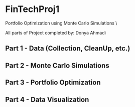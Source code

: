 # FinTechProj1
Portfolio Optimization using Monte Carlo Simulations \

All parts of Project completed by: Donya Ahmadi

## Part 1 - Data (Collection, CleanUp, etc.)
## Part 2 - Monte Carlo Simulations
## Part 3 - Portfolio Optimization
## Part 4 - Data Visualization 
